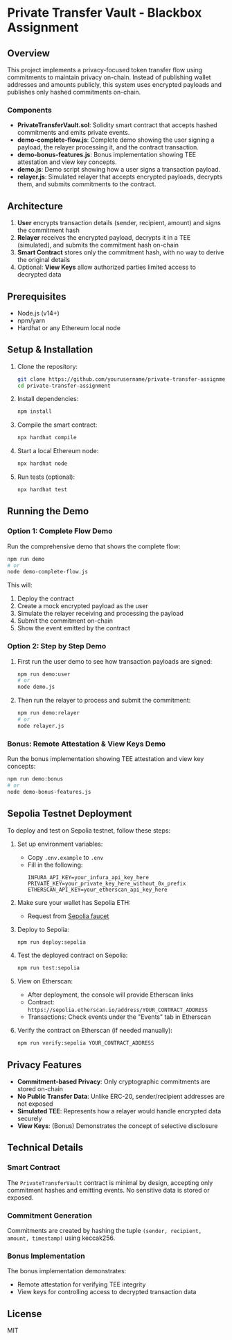 # Private Transfer Vault - Blackbox Assignment

## Overview

This project implements a privacy-focused token transfer flow using commitments to maintain privacy on-chain. 
Instead of publishing wallet addresses and amounts publicly, this system uses encrypted payloads and publishes only hashed commitments on-chain.

### Components

- **PrivateTransferVault.sol**: Solidity smart contract that accepts hashed commitments and emits private events.
- **demo-complete-flow.js**: Complete demo showing the user signing a payload, the relayer processing it, and the contract transaction.
- **demo-bonus-features.js**: Bonus implementation showing TEE attestation and view key concepts.
- **demo.js**: Demo script showing how a user signs a transaction payload.
- **relayer.js**: Simulated relayer that accepts encrypted payloads, decrypts them, and submits commitments to the contract.

## Architecture

1. **User** encrypts transaction details (sender, recipient, amount) and signs the commitment hash
2. **Relayer** receives the encrypted payload, decrypts it in a TEE (simulated), and submits the commitment hash on-chain
3. **Smart Contract** stores only the commitment hash, with no way to derive the original details
4. Optional: **View Keys** allow authorized parties limited access to decrypted data

## Prerequisites

- Node.js (v14+)
- npm/yarn
- Hardhat or any Ethereum local node

## Setup & Installation

1. Clone the repository:
   ```bash
   git clone https://github.com/yourusername/private-transfer-assignment.git
   cd private-transfer-assignment
   ```

2. Install dependencies:
   ```bash
   npm install
   ```

3. Compile the smart contract:
   ```bash
   npx hardhat compile
   ```

4. Start a local Ethereum node:
   ```bash
   npx hardhat node
   ```

5. Run tests (optional):
   ```bash
   npx hardhat test
   ```

## Running the Demo

### Option 1: Complete Flow Demo
Run the comprehensive demo that shows the complete flow:

```bash
npm run demo
# or
node demo-complete-flow.js
```

This will:
1. Deploy the contract
2. Create a mock encrypted payload as the user
3. Simulate the relayer receiving and processing the payload
4. Submit the commitment on-chain
5. Show the event emitted by the contract

### Option 2: Step by Step Demo

1. First run the user demo to see how transaction payloads are signed:
   ```bash
   npm run demo:user
   # or
   node demo.js
   ```

2. Then run the relayer to process and submit the commitment:
   ```bash
   npm run demo:relayer
   # or
   node relayer.js
   ```

### Bonus: Remote Attestation & View Keys Demo

Run the bonus implementation showing TEE attestation and view key concepts:

```bash
npm run demo:bonus
# or
node demo-bonus-features.js
```

## Sepolia Testnet Deployment

To deploy and test on Sepolia testnet, follow these steps:

1. Set up environment variables:
   - Copy `.env.example` to `.env`
   - Fill in the following:
     ```
     INFURA_API_KEY=your_infura_api_key_here
     PRIVATE_KEY=your_private_key_here_without_0x_prefix
     ETHERSCAN_API_KEY=your_etherscan_api_key_here
     ```

2. Make sure your wallet has Sepolia ETH:
   - Request from [Sepolia faucet](https://sepoliafaucet.com/)

3. Deploy to Sepolia:
   ```bash
   npm run deploy:sepolia
   ```

4. Test the deployed contract on Sepolia:
   ```bash
   npm run test:sepolia
   ```

5. View on Etherscan:
   - After deployment, the console will provide Etherscan links
   - Contract: `https://sepolia.etherscan.io/address/YOUR_CONTRACT_ADDRESS`
   - Transactions: Check events under the "Events" tab in Etherscan
   
6. Verify the contract on Etherscan (if needed manually):
   ```bash
   npm run verify:sepolia YOUR_CONTRACT_ADDRESS
   ```

## Privacy Features

- **Commitment-based Privacy**: Only cryptographic commitments are stored on-chain
- **No Public Transfer Data**: Unlike ERC-20, sender/recipient addresses are not exposed
- **Simulated TEE**: Represents how a relayer would handle encrypted data securely
- **View Keys**: (Bonus) Demonstrates the concept of selective disclosure

## Technical Details

### Smart Contract

The `PrivateTransferVault` contract is minimal by design, accepting only commitment hashes and emitting events. 
No sensitive data is stored or exposed.

### Commitment Generation

Commitments are created by hashing the tuple `(sender, recipient, amount, timestamp)` using keccak256.

### Bonus Implementation

The bonus implementation demonstrates:
- Remote attestation for verifying TEE integrity
- View keys for controlling access to decrypted transaction data

## License

MIT
